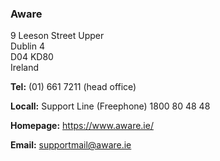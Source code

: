 ###  Aware

9 Leeson Street Upper  
Dublin 4  
D04 KD80  
Ireland

**Tel:** (01) 661 7211 (head office)

**Locall:** Support Line (Freephone) 1800 80 48 48

**Homepage:** [ https://www.aware.ie/ ](https://www.aware.ie/)

**Email:** [ supportmail@aware.ie ](mailto:supportmail@aware.ie)
